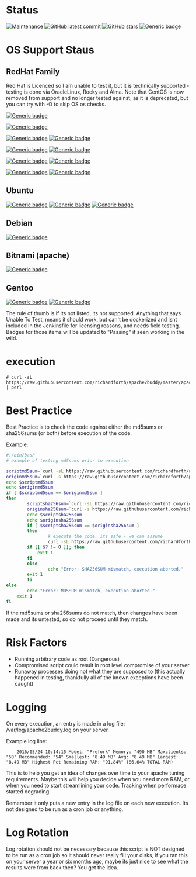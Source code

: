# Status
[![Maintenance](https://img.shields.io/badge/Maintained%3F-yes-green.svg)](https://GitHub.com/richardforth/apache2buddy/graphs/commit-activity) [![GitHub latest commit](https://badgen.net/github/last-commit/richardforth/apache2buddy)](https://GitHub.com/richardforth/apache2buddy/commit/) [![GitHub stars](https://badgen.net/github/stars/richardforth/apache2buddy)](https://GitHub.com/richardforth/apache2buddy/stargazers/) [![Generic badge](https://img.shields.io/badge/Tests-Passing-green.svg)](https://shields.io/)

# OS Support Staus

## RedHat Family

Red Hat is Licenced so I am unable to test it, but it is technically supported -  testing is done via OracleLinux, Rocky and Alma.
Note that CentOS is now removed from support and no longer tested against, as it is deprecated, but you  can try with -O to skip OS os checks.

 [![Generic badge](https://img.shields.io/badge/RHEL-Unable%20To%20Test-red.svg)](https://shields.io/)

 [![Generic badge](https://img.shields.io/badge/Centos-Removed-red.svg)](https://shields.io/)

 [![Generic badge](https://img.shields.io/badge/Oracle%20Linux%208-Passing-green.svg)](https://shields.io/)
 [![Generic badge](https://img.shields.io/badge/Oracle%20Linux%209-Passing-green.svg)](https://shields.io/)

 [![Generic badge](https://img.shields.io/badge/Rocky%20Linux%208-Passing-green.svg)](https://shields.io/)
 [![Generic badge](https://img.shields.io/badge/Rocky%20Linux%209-Passing-green.svg)](https://shields.io/)

 [![Generic badge](https://img.shields.io/badge/AlmaLinux%208-Passing-green.svg)](https://shields.io/)
 [![Generic badge](https://img.shields.io/badge/AlmaLinux%209-Passing-green.svg)](https://shields.io/)

 [![Generic badge](https://img.shields.io/badge/AmazonLinux%202-Passing-green.svg)](https://shields.io/)
 [![Generic badge](https://img.shields.io/badge/AmazonLinux%202023-Passing-green.svg)](https://shields.io/)

## Ubuntu

[![Generic badge](https://img.shields.io/badge/Ubuntu%2018.04-Passing-green.svg)](https://shields.io/) [![Generic badge](https://img.shields.io/badge/Ubuntu%2020.04-Passing-green.svg)](https://shields.io/) [![Generic badge](https://img.shields.io/badge/Ubuntu%2022.04-Passing-green.svg)](https://shields.io/)

## Debian

[![Generic badge](https://img.shields.io/badge/Debian%2012-Passing-green.svg)](https://shields.io/)

## Bitnami (apache)

[![Generic badge](https://img.shields.io/badge/Bitnami%20apache-Passing-green.svg)](https://shields.io/)

## Gentoo

[![Generic badge](https://img.shields.io/badge/Gentoo-Unable%20To%20Test-red.svg)](https://shields.io/)
[![Generic badge](https://img.shields.io/badge/Gentoo-Works%20with%20dash%20O%20Option-yellow.svg)](https://shields.io/)


The rule of thumb is if its not listed, its not supported.
Anything that says Unable To Test, means it  should work, but can't be dockerized and isnt included in the Jenkinsfile for licensing reasons, and needs field testing. Badges for those items will be updated to "Passing" if seen working in the wild.

# execution

	# curl -sL https://raw.githubusercontent.com/richardforth/apache2buddy/master/apache2buddy.pl | perl


# Best Practice
        
Best Practice is to check the code against either the md5sums or sha256sums (or both) before execution of the code.

Example:

```bash
#!/bin/bash
# example of testing md5sums prior to execution

scriptmd5sum=`curl -sL https://raw.githubusercontent.com/richardforth/apache2buddy/master/apache2buddy.pl | md5sum | cut -d " " -f1`
originmd5sum=`curl -s https://raw.githubusercontent.com/richardforth/apache2buddy/master/md5sums.txt | cut -d " " -f1`
echo $scriptmd5sum
echo $originmd5sum
if [ $scriptmd5sum == $originmd5sum ]
then
        scriptsha256sum=`curl -sL https://raw.githubusercontent.com/richardforth/apache2buddy/master/apache2buddy.pl | sha256sum | cut -d " " -f1`
        originsha256sum=`curl -s https://raw.githubusercontent.com/richardforth/apache2buddy/master/sha256sums.txt | cut -d " " -f1`
        echo $scriptsha256sum
        echo $originsha256sum
        if [ $scriptsha256sum == $originsha256sum ]
        then
                # execute the code, its safe - we can assume
                curl -sL https://raw.githubusercontent.com/richardforth/apache2buddy/master/apache2buddy.pl | perl
		if [[ $? != 0 ]]; then
			exit 1
		fi
        else
                echo "Error: SHA256SUM mismatch, execution aborted."
		exit 1
        fi
else
        echo "Error: MD5SUM mismatch, execution aborted."
	exit 1
fi
```

If the md5sums or sha256sums do not match, then changes have been made and its untested, so do not proceed until they match.

# Risk Factors

- Running arbitrary code as root (Dangerous)
- Compromised script could result in root level compromise of your server
- Runaway processes doing not what they are supposed to (this actually happened in testing, thankfully all of the known exceptions have been caught)


# Logging

On every execution, an entry is made in a log file: /var/log/apache2buddy.log on your server.

Example log line:

        2016/05/24 10:14:15 Model: "Prefork" Memory: "490 MB" Maxclients: "50" Recommended: "54" Smallest: "8.49 MB" Avg: "8.49 MB" Largest: "8.49 MB" Highest Pct Remaining RAM: "91.84%" (86.64% TOTAL RAM)


This is to help you get an idea of changes over time to your apache tuning requirements. Maybe this will help you decide when you need more RAM, or when you need to start streamlining your code. Tracking when performace started degrading.

Remember it only puts a new entry in the log file on each new execution. Its not designed to be run as a cron job or anything.

# Log Rotation

Log rotation should not be necessary because this script is NOT designed to be run as a cron job so it should never really fill your disks, if you ran this on your server a year or six months ago, maybe its just nice to see what the results were from back then? You get the idea.

